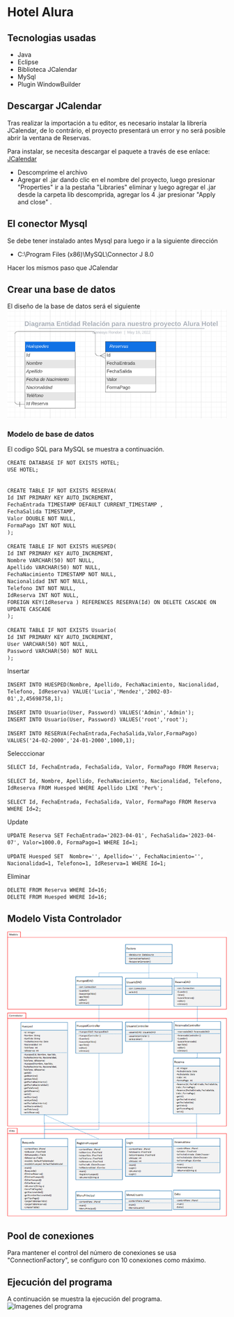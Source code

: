 # Hotel Alura

## Tecnologias usadas
- Java
- Eclipse
- Biblioteca JCalendar
- MySql
- Plugin WindowBuilder

## Descargar JCalendar
Tras realizar la importación a tu editor, es necesario instalar la librería JCalendar, de lo contrário, el proyecto presentará un error y no será posible abrir la ventana de Reservas.

Para instalar, se necesita descargar el paquete a través de ese enlace: 
[JCalendar](https://toedter.com/jcalendar/)

- Descomprime el archivo
- Agregar el .jar dando clic en el nombre del proyecto, luego presionar "Properties" ir a la pestaña "Libraries" eliminar y luego agregar el .jar desde la carpeta lib descomprida, agregar los 4 .jar presionar "Apply and close" .

## El conector Mysql
Se debe tener instalado antes Mysql para luego ir a la siguiente dirección
- C:\Program Files (x86)\MySQL\Connector J 8.0

Hacer los mismos paso que JCalendar

## Crear una base de datos
El diseño de la base de datos será el siguiente
![Diseño de base de datos relacional del hotel](img/entidad-relacion-hotel-alura.png)

### Modelo de base de datos
El codigo SQL para MySQL se muestra a continuación.

```
CREATE DATABASE IF NOT EXISTS HOTEL;
USE HOTEL;


CREATE TABLE IF NOT EXISTS RESERVA(
Id INT PRIMARY KEY AUTO_INCREMENT,
FechaEntrada TIMESTAMP DEFAULT CURRENT_TIMESTAMP ,
FechaSalida TIMESTAMP,
Valor DOUBLE NOT NULL,
FormaPago INT NOT NULL
);

CREATE TABLE IF NOT EXISTS HUESPED(
Id INT PRIMARY KEY AUTO_INCREMENT,
Nombre VARCHAR(50) NOT NULL,
Apellido VARCHAR(50) NOT NULL,
FechaNacimiento TIMESTAMP NOT NULL,
Nacionalidad INT NOT NULL,
Telefono INT NOT NULL,
IdReserva INT NOT NULL,
FOREIGN KEY(IdReserva ) REFERENCES RESERVA(Id) ON DELETE CASCADE ON UPDATE CASCADE
);

CREATE TABLE IF NOT EXISTS Usuario(
Id INT PRIMARY KEY AUTO_INCREMENT,
User VARCHAR(50) NOT NULL,
Password VARCHAR(50) NOT NULL
);

```

Insertar

```
INSERT INTO HUESPED(Nombre, Apellido, FechaNacimiento, Nacionalidad, Telefono, IdReserva) VALUE('Lucia','Mendez','2002-03-01',2,45698758,1);

INSERT INTO Usuario(User, Password) VALUES('Admin','Admin');
INSERT INTO Usuario(User, Password) VALUES('root','root');

INSERT INTO RESERVA(FechaEntrada,FechaSalida,Valor,FormaPago) VALUES('24-02-2000','24-01-2000',1000,1);
```
Selecccionar

```
SELECT Id, FechaEntrada, FechaSalida, Valor, FormaPago FROM Reserva;

SELECT Id, Nombre, Apellido, FechaNacimiento, Nacionalidad, Telefono, IdReserva FROM Huesped WHERE Apellido LIKE 'Per%';

SELECT Id, FechaEntrada, FechaSalida, Valor, FormaPago FROM Reserva WHERE Id=2;
```
Update
```
UPDATE Reserva SET FechaEntrada='2023-04-01', FechaSalida='2023-04-07', Valor=1000.0, FormaPago=1 WHERE Id=1;

UPDATE Huesped SET  Nombre='', Apellido='', FechaNacimiento='', Nacionalidad=1, Telefono=1, IdReserva=1 WHERE Id=1;
```
Eliminar
```
DELETE FROM Reserva WHERE Id=16;
DELETE FROM Huesped WHERE Id=16;
```
## Modelo Vista Controlador
![Diseño de base de datos relacional del hotel](img/Diagrama.png)

## Pool de conexiones
Para mantener el control del número de conexiones se usa "ConnectionFactory", se configuro con 10 conexiones como máximo.

## Ejecución del programa
A continuación se muestra la ejecución del programa.
![Imagenes del programa](img/HoteAlura.gif)